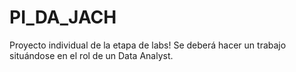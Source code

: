 # PI_DA_JACH
Proyecto individual de la etapa de labs! Se deberá hacer un trabajo situándose en el rol de un Data Analyst.
